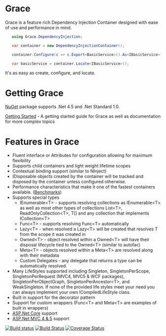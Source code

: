 
Grace
=====

Grace is a feature rich Dependency Injection Container designed with ease of use and performance in mind. 

```csharp 
   using Grace.DependencyInjection;

   var container = new DependencyInjectionContainer();

   container.Configure(c => c.Export<BasicService>().As<IBasicService>());

   var basicService = container.Locate<IBasicService>();
```

It's as easy as create, configure, and locate.

Getting Grace
=====

[NuGet](http://www.nuget.org/packages/Grace/) package supports .Net 4.5 and .Net Standard 1.0.

[Getting Started](https://github.com/ipjohnson/Grace/wiki/Getting-Started)  - A getting started guide for Grace as well as documentation for more complex topics 

Features in Grace
=====

* Fluent interface or Attributes for configuration allowing for maximum flexibility
* Supports child containers and light weight lifetime scopes
* Contextual binding support (similar to NInject)
* IDisposable objects created by the container will be tracked and disposed by the container unless configured otherwise.
* Performance characteristics that make it one of the fastest containers available. ([Benchmarks](http://www.palmmedia.de/blog/2011/8/30/ioc-container-benchmark-performance-comparison))
* Supports special types
   * IEnumerable&lt;T&gt; - supports resolving collections as IEnumerable&lt;T&gt; as well as most other types of collections List&lt;T&gt;, ReadOnlyCollection&lt;T&gt;, T[] and any collection that implements ICollection&lt;T&gt;
   * Func&lt;T&gt; - supports resolving Func<T&gt; automatically
   * Lazy&lt;T&gt; - when resolved a Lazy&lt;T&gt; will be created that resolves T from the scope it was created in
   * Owned&lt;T&gt; - object resolved within a Owned&lt;T&gt; will have their disposal lifecycle tied to the Owned&lt;T&gt; (similar to autofac)
   * Meta&lt;T&gt; - objects resolved within a Meta&lt;T&gt; are resolved along with their metadata
   * Custom Delegates - any delegate that returns a type can be automatically resolved. 
* Many LifeStyles supported including Singleton, SingletonPerScope, SingletonPerRequest (MVC4, MVC5 & WCF packages), SingletonPerObjectGraph, SingletonPerAncestor&lt;T&gt;, and WeakSingleton. If none of the provided life styles meet your need you can always implement your own ICompiledLifeStyle class.
* Built in support for the decorator pattern
* Support for custom wrappers (Func&lt;T&gt; and Meta&lt;T&gt; are examples of built in wrappers)
* [ASP.Net Core](https://github.com/ipjohnson/Grace.DependencyInjection.Extensions) support
* [ASP.Net MVC 4 & 5](https://github.com/ipjohnson/Grace.MVC) support


[![Build status](https://ci.appveyor.com/api/projects/status/rpgdoopau4hh1ltn?svg=true)](https://ci.appveyor.com/project/ipjohnson/grace) [![Build Status](https://travis-ci.org/ipjohnson/Grace.svg?branch=master)](https://travis-ci.org/ipjohnson/Grace) [![Coverage Status](https://coveralls.io/repos/github/ipjohnson/Grace/badge.svg)](https://coveralls.io/github/ipjohnson/Grace)
